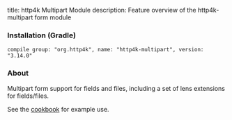 title: http4k Multipart Module
description: Feature overview of the http4k-multipart form module

### Installation (Gradle)
```compile group: "org.http4k", name: "http4k-multipart", version: "3.14.0"```

### About

Multipart form support for fields and files, including a set of lens extensions for fields/files.

See the [cookbook](/cookbook/multipart_forms/) for example use.
